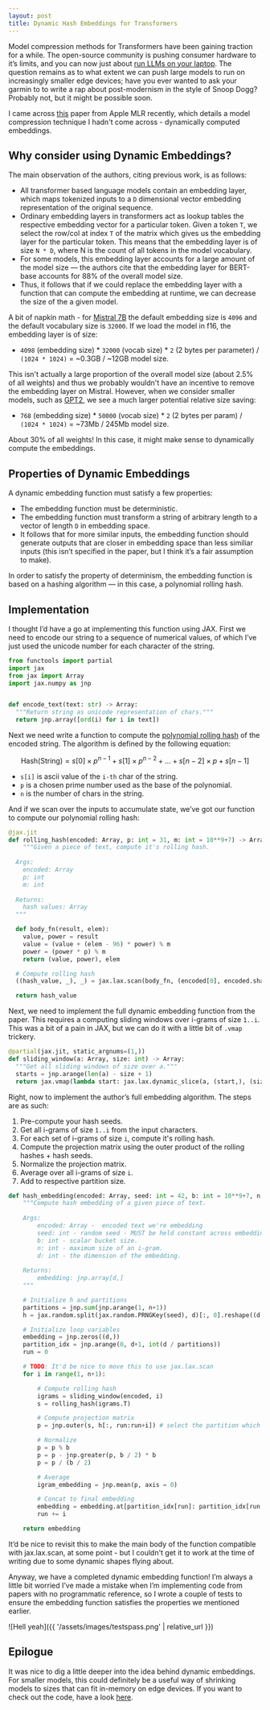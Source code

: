 ```yaml
---
layout: post
title: Dynamic Hash Embeddings for Transformers
---
```


Model compression methods for Transformers have been gaining traction for a while. The open-source community is pushing consumer hardware to it’s limits, and you can now just about [run LLMs on your laptop](https://github.com/ggerganov/ggml). The question remains as to what extent we can push large models to run on increasingly smaller edge devices; have you ever wanted to ask your garmin to to write a rap about post-modernism in the style of Snoop Dogg? Probably not, but it might be possible soon.

I came across [this](https://arxiv.org/abs/2310.20144) paper from Apple MLR recently, which details a model compression technique I hadn't come across - dynamically computed embeddings.

## Why consider using Dynamic Embeddings?

The main observation of the authors, citing previous work, is as follows:

- All transformer based language models contain an embedding layer, which maps tokenized inputs to a `D` dimensional vector embedding representation of the original sequence.
- Ordinary embedding layers in transformers act as lookup tables the respective embedding vector for a particular token. Given a token `T`, we select the row/col at index `T` of the matrix which gives us the embedding layer for the particular token. This means that the embedding layer is of size `N * D`, where N is the count of all tokens in the model vocabulary.
- For some models, this embedding layer accounts for a large amount of the model size — the authors cite that the embedding layer for BERT-base accounts for 88% of the overall model size.
- Thus, it follows that if we could replace the embedding layer with a function that can compute the embedding at runtime, we can decrease the size of the a given model.

A bit of napkin math - for [Mistral 7B](https://huggingface.co/mistralai/Mistral-7B-v0.1) the default embedding size is `4096` and the default vocabulary size is `32000`. If we load the model in f16, the embedding layer is of size:

* `4098` (embedding size) * `32000` (vocab size) * `2` (2 bytes per parameter) / `(1024 * 1024)` = ~0.3GB / ~12GB model size.

This isn't actually a large proportion of the overall model size (about 2.5% of all weights) and thus we probably wouldn't have an incentive to remove the embedding layer on Mistral. However, when we consider smaller models, such as [GPT2](https://huggingface.co/gpt2), we see a much larger potential relative size saving:

* `768` (embedding size) * `50000` (vocab size) * `2` (2 bytes per param) / `(1024 * 1024)` = ~73Mb / 245Mb model size.

About 30% of all weights! In this case, it might make sense to dynamically compute the embeddings.

## Properties of Dynamic Embeddings

A dynamic embedding function must satisfy a few properties:

- The embedding function must be deterministic.
- The embedding function must transform a string of arbitrary length to a vector of length `D` in embedding space.
- It follows that for more similar inputs, the embedding function should generate outputs that are closer in embedding space than less similiar inputs (this isn’t specified in the paper, but I think it’s a fair assumption to make).

In order to satisfy the property of determinism, the embedding function is based on a hashing algorithm — in this case, a polynomial rolling hash.


## Implementation

I thought I’d have a go at implementing this function using JAX. First we need to encode our string to a sequence of numerical values, of which I’ve just used the unicode number for each character of the string.


```python
from functools import partial
import jax
from jax import Array
import jax.numpy as jnp


def encode_text(text: str) -> Array:
  """Return string as unicode representation of chars."""
  return jnp.array([ord(i) for i in text])
```

Next we need write a function to compute the [polynomial rolling hash](https://www.geeksforgeeks.org/string-hashing-using-polynomial-rolling-hash-function/) of the encoded string. The algorithm is defined by the following equation:

$$ \text{Hash(String)} = s[0] \times p^{n-1} + s[1] \times p^{n-2} + \ldots + s[n-2] \times p + s[n-1] $$

* `s[i]` is ascii value of the `i-th` char of the string.
* `p` is a chosen prime number used as the base of the polynomial.
* `n` is the number of chars in the string.

And if we scan over the inputs to accumulate state, we’ve got our function to compute our polynomial rolling hash:

```python
@jax.jit
def rolling_hash(encoded: Array, p: int = 31, m: int = 10**9+7) -> Array:
    """Given a piece of text, compute it's rolling hash.
  
  Args:
    encoded: Array
    p: int
    m: int
  
  Returns:
    hash values: Array
  """

  def body_fn(result, elem):
    value, power = result
    value = (value + (elem - 96) * power) % m
    power = (power * p) % m
    return (value, power), elem

  # Compute rolling hash
  ((hash_value, _), _) = jax.lax.scan(body_fn, (encoded[0], encoded.shape[0]), encoded[1:])

  return hash_value
```

Next, we need to implement the full dynamic embedding function from the paper. This requires a computing sliding windows over i-grams of size `1..i`. This was a bit of a pain in JAX, but we can do it with a little bit of `.vmap` trickery.

```python
@partial(jax.jit, static_argnums=(1,))
def sliding_window(a: Array, size: int) -> Array:
  """Get all sliding windows of size over a."""
  starts = jnp.arange(len(a) - size + 1)
  return jax.vmap(lambda start: jax.lax.dynamic_slice(a, (start,), (size,)))(starts)
```

Right, now to implement the author’s full embedding algorithm. The steps are as such:

1. Pre-compute your hash seeds.
2. Get all i-grams of size `1..i` from the input characters.
3. For each set of i-grams of size `i`, compute it's rolling hash.
4. Compute the projection matrix using the outer product of the rolling hashes + hash seeds.
5. Normalize the projection matrix.
6. Average over all i-grams of size `i`.
7. Add to respective partition size.

```python
def hash_embedding(encoded: Array, seed: int = 42, b: int = 10**9+7, n: int = 3, d: int = 768) -> Array:
    """Compute hash embedding of a given piece of text.
    
    Args:
        encoded: Array -  encoded text we're embedding
        seed: int - random seed - MUST be held constant across embeddings.
        b: int - scalar bucket size.
        n: int - maximum size of an i-gram.
        d: int - the dimension of the embedding.
    
    Returns:
        embedding: jnp.array[d,]
    """

    # Initialize h and partitions
    partitions = jnp.sum(jnp.arange(1, n+1))
    h = jax.random.split(jax.random.PRNGKey(seed), d)[:, 0].reshape((d / partitions).astype(int), partitions) # reduce to 1d

    # Initialize loop variables
    embedding = jnp.zeros((d,))
    partition_idx = jnp.arange(0, d+1, int(d / partitions))
    run = 0

    # TODO: It'd be nice to move this to use jax.lax.scan
    for i in range(1, n+1):

        # Compute rolling hash
        igrams = sliding_window(encoded, i)
        s = rolling_hash(igrams.T)

        # Compute projection matrix
        p = jnp.outer(s, h[:, run:run+i]) # select the partition which is equal to run: run + i

        # Normalize
        p = p % b
        p = p - jnp.greater(p, b / 2) * b
        p = p / (b / 2)

        # Average
        igram_embedding = jnp.mean(p, axis = 0)

        # Concat to final embedding
        embedding = embedding.at[partition_idx[run]: partition_idx[run + i]].set(igram_embedding)
        run += i

    return embedding
```

It’d be nice to revisit this to make the main body of the function compatible with jax.lax.scan, at some point - but I couldn't get it to work at the time of writing due to some dynamic shapes flying about.

Anyway, we have a completed dynamic embedding function! I’m always a little bit worried I’ve made a mistake when I’m implementing code from papers with no programmatic reference, so I wrote a couple of tests to ensure the embedding function satisfies the properties we mentioned earlier.

![Hell yeah]({{ '/assets/images/testspass.png' | relative_url }})


## Epilogue

It was nice to dig a little deeper into the idea behind dynamic embeddings. For smaller models, this could definitely be a useful way of shrinking models to sizes that can fit in-memory on edge devices. If you want to check out the code, have a look [here](https://github.com/harryjulian/hash-embeddings).
